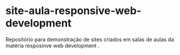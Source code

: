 # site-aula-responsive-web-development
Repositório para demonstração de sites criados em salas de aulas da matéria resposinve web development .
